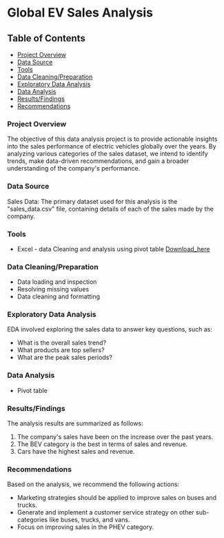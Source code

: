 # Global EV Sales Analysis

## Table of Contents

- [Project Overview](#project-overview)
- [Data Source](#data-source)
- [Tools](#tools)
- [Data Cleaning/Preparation](#data-cleaningpreparation)
- [Exploratory Data Analysis](#exploratory-data-analysis)
- [Data Analysis](#data-analysis)
- [Results/Findings](#resultsfindings)
- [Recommendations](#recommendations)

### Project Overview

The objective of this data analysis project is to provide actionable insights into the sales performance of electric vehicles globally over the years. By analyzing various categories of the sales dataset, we intend to identify trends, make data-driven recommendations, and gain a broader understanding of the company's performance.

### Data Source

Sales Data: The primary dataset used for this analysis is the "sales_data.csv" file, containing details of each of the sales made by the company.

### Tools 

- Excel - data Cleaning and analysis using pivot table [Download_here](https://microsoft.com)

### Data Cleaning/Preparation

- Data loading and inspection
- Resolving missing values
- Data cleaning and formatting

### Exploratory Data Analysis

EDA involved exploring the sales data to answer key questions, such as:

- What is the overall sales trend?
- What products are top sellers?
- What are the peak sales periods?

### Data Analysis

- Pivot table

### Results/Findings

The analysis results are summarized as follows:
1. The company's sales have been on the increase over the past years.
2. The BEV category  is the best in terms of sales and revenue.
3. Cars have the highest sales and revenue.

### Recommendations

Based on the analysis, we recommend the following actions:
- Marketing strategies should be applied to improve sales on buses and trucks.
- Generate and implement a customer service strategy on other sub-categories like buses, trucks, and vans.
- Focus on improving sales in the PHEV category.
